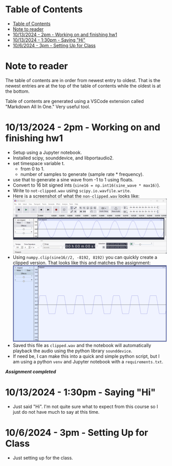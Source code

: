 # Table of Contents
- [Table of Contents](#table-of-contents)
- [Note to reader](#note-to-reader)
- [10/13/2024 - 2pm - Working on and finishing hw1](#10132024---2pm---working-on-and-finishing-hw1)
- [10/13/2024 - 1:30pm - Saying "Hi"](#10132024---130pm---saying-hi)
- [10/6/2024 - 3pm - Setting Up for Class](#1062024---3pm---setting-up-for-class)

# Note to reader
The table of contents are in order from newest entry to oldest. That is 
the newest entries are at the top of the table of contents while the 
oldest is at the bottom.

Table of contents are generated using a VSCode extension called 
"Markdown All In One." Very useful tool.

# 10/13/2024 - 2pm - Working on and finishing hw1
- Setup using a Jupyter notebook.
- Installed scipy, sounddevice, and libportaudio2.
- set timespace variable t.
  - from 0 to 1.
  - number of samples to generate (sample rate * frequency).
- use that to generate a sine wave from -1 to 1 using floats.
- Convert to 16 bit signed ints (`sine16 = np.int16(sine_wave * max16)`).
- Write to `not-clipped.wav` using `scipy.io.wavfile.write`.
- Here is a screenshot of what the `non-clipped.wav` looks like:
![](code/hw1-clipped/hw1assets/notclipped.png)
- Using `numpy.clip(sine16//2, -8192, 8192)` you can quickly create a 
clipped version. That looks like this and matches the assignment:
![](code/hw1-clipped/hw1assets/clipped.png)
- Saved this file as `clipped.wav` and the notebook will automatically playback 
the audio using the python library `sounddevice`.
- If need be, I can make this into a quick and simple python script, but I
am using a python `venv` and Jupyter notebook with a `requirements.txt`.

***Assignment completed***


# 10/13/2024 - 1:30pm - Saying "Hi"
- Just said "Hi". I'm not quite sure what to expect from this course 
so I just do not have much to say at this time.

# 10/6/2024 - 3pm - Setting Up for Class
- Just setting up for the class.